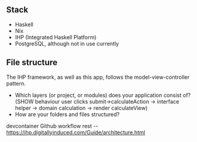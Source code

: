 ## Stack

- Haskell
- Nix
- IHP (Integrated Haskell Platform)
- PostgreSQL, although not in use currently


## File structure
The IHP framework, as well as this app, follows the model-view-controller pattern.
- Which layers (or project, or modules) does your application consist of? (SHOW behaviour user clicks submit->calculateAction -> interface helper -> domain calculation -> render calculateView)
- How are your folders and files structured?

devcontainer
Github workflow
rest -- https://ihp.digitallyinduced.com/Guide/architecture.html